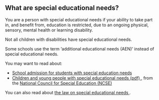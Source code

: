 ##  What are special educational needs?

You are a person with special educational needs if your ability to take part
in, and benefit from, education is restricted, due to an ongoing physical,
sensory, mental health or learning disability.

Not all children with disabilities have special educational needs.

Some schools use the term ‘additional educational needs (AEN)’ instead of
special educational needs.

You may want to read about:

  * [ School admission for students with special education needs ](https://www.citizensinformation.ie/en/education/the-irish-education-system/admissions-policies-in-primary-and-secondary-schools/#b3eeca)
  * [ Children and young people with special educational needs (pdf) ](https://ncse.ie/wp-content/uploads/2019/07/Web-Ready-03178-NCSE-Children-SEN-InfoBook-Parents2-Proof17-VISUAL-ONLY.pdf) , from the [ National Council for Special Education (NCSE) ](https://ncse.ie/)

You can also read about [ the law on special educational needs
](/en/education/special-education-needs/the-law-on-special-educational-needs/)
.
